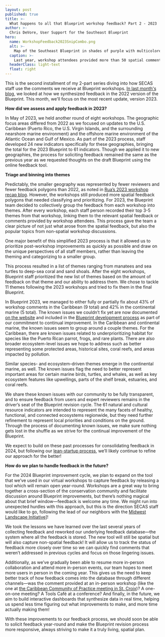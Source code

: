 ```yaml
---
layout: post
published: true
title: >-
  What happens to all that Blueprint workshop feedback? Part 2 - 2023
author: >-
  Chris DeVore, User Support for the Southeast Blueprint
hero:
  name: WorkshopFeedback2023SnipCombo.png
  alt: >-
    Map of the Southeast Blueprint in shades of purple with multicolored polygons drawn on top of it, representing spatially explicit workshop comments.
  caption: >-
    Last year, workshop attendees provided more than 50 spatial comments in the offshore Atlantic and Gulf waters and the U.S. Caribbean. How did these comments help improve the 2023 Southeast Conservation Blueprint?
  headerClass: light-text
  float: right
---
```


This is the second installment of my 2-part series diving into how SECAS staff use the comments we receive at Blueprint workshops. [In last month's blog](https://secassoutheast.org/2024/02/22/What-happens-to-all-that-Blueprint-workshop-feedback-Part-1-2022.html), we looked at how we synthesized feedback in the 2022 version of the Blueprint. This month, we'll focus on the most recent update, version 2023.  

**How did we assess and apply feedback in 2023?**  
  
In May of 2023, we held another round of eight workshops. The geographic focus areas differed from 2022 as we focused on updates to the U.S. Caribbean (Puerto Rico, the U.S. Virgin Islands, and the surrounding nearshore marine environment) and the offshore marine environment of the Atlantic Ocean and Gulf of Mexico. As part of the 2023 process, staff developed 24 new indicators specifically for these geographies, bringing the total for the 2023 Blueprint to 61 indicators. Though we applied it to new geographies, the process for soliciting feedback remained the same as the previous year as we requested thoughts on the draft Blueprint using the online feedback tool.<!--more--> 

**Triage and binning into themes**  
  
Predictably, the smaller geography was represented by fewer reviewers and fewer feedback polygons than 2022, as noted in [Rua’s 2023 workshop recap blog](https://secassoutheast.org/2023/06/26/Post-workshop-Blueprint-2023-improvements-for-the-Gulf-Atlantic-and-Caribbean.html). However, the workshops still produced more spatial feedback polygons that needed classifying and prioritizing. For 2023, the Blueprint team decided to collectively group the feedback from each workshop into themes. After every workshop, each staff person recorded their top 3-5 themes from that workshop, linking them to the relevant spatial feedback or comments provided by workshop attendees. This process gave the team a clear picture of not just what arose from the spatial feedback, but also the popular topics from non-spatial workshop discussions.  

One major benefit of this simplified 2023 process is that it allowed us to prioritize post-workshop improvements as quickly as possible and draw on the unique perspectives of all staff members, rather than leaving the theming and categorizing to a smaller group. 

This process resulted in a list of themes ranging from manatees and sea turtles to deep-sea coral and sand shoals. After the eight workshops, Blueprint staff prioritized the new list of themes based on the amount of feedback on that theme and our ability to address them. We chose to tackle 11 themes following the 2023 workshops and tried to fix them in the final Blueprint.  

In Blueprint 2023, we managed to either fully or partially fix about 43% of workshop comments in the Caribbean (9 total) and 42% in the continental marine (5 total). The known issues we couldn’t fix yet are now documented [on the website](https://secassoutheast.org/blueprint-known-issues) and included in the [Blueprint development process](https://www.sciencebase.gov/catalog/file/get/64f8da38d34ed30c20546a6a?name=Southeast_Blueprint_2023_Development_Process.pdf) as part of our commitment to continual improvement. In the Caribbean and continental marine, the known issues seem to group around a couple themes. For the Caribbean, there are known issues related to underprioritizing habitat for species like the Puerto Rican parrot, frogs, and rare plants. There are also broader ecosystem-level issues we hope to address such as better representing some protected areas, historical sites, coral reefs, and areas impacted by pollution.  

Similar species- and ecosystem-driven themes emerge in the continental marine, as well. The known issues flag the need to better represent important areas for certain marine birds, turtles, and whales, as well as key ecosystem features like upwellings, parts of the shelf break, estuaries, and coral reefs. 

We share these known issues with our community to be fully transparent, and to ensure feedback from users and expert reviewers remains in the driver’s seat of the Blueprint revision cycle. The 61 natural and cultural resource indicators are intended to represent the many facets of healthy, functional, and connected ecosystems regionwide, but they need further refinement to represent local priorities and conditions on the ground. Through the process of documenting known issues, we make sure nothing gets lost in the shuffle as we strive for the continual improvement of the Blueprint. 

We expect to build on these past processes for consolidating feedback in 2024, but following our [lean-startup process](https://secassoutheast.org/2023/04/20/Lessons-from-Silicon-Valley-what-conservation-planners-can-learn-from-the-tech-industry.html), we’ll likely continue to refine our approach for the better! 

**How do we plan to handle feedback in the future?**  

For the 2024 Blueprint improvement cycle, we plan to expand on the tool that we’ve used in our virtual workshops to capture feedback by releasing a tool which will remain open year-round. Workshops are a great way to bring together a cross-section of the conservation community and facilitate discussion around Blueprint improvements, but there’s nothing magical about that brief window—feedback is welcome any time. We might run into unexpected hurdles with this approach, but this is the direction SECAS staff would like to go, following the lead of our neighbors with the [Midwest Landscape Initiative](https://www.mlimidwest.org/)]!

We took the lessons we have learned over the last several years of collecting feedback and reworked our underlying feedback database—the system where all the feedback is stored. The new tool will still be spatial but will also capture non-spatial feedback! It will allow us to track the status of feedback more closely over time so we can quickly find comments that weren’t addressed in previous cycles and focus on those lingering issues. 

Additionally, as we’ve gradually been able to resume more in-person collaboration and attend more in-person events, our team hopes to meet more users in person in the coming year. This gives us the need to keep better track of how feedback comes into the database through different channels—was the comment provided at an in-person workshop (like the one at [the Caribbean Community of Practice meeting in St. Croix](http://secassoutheast.org/2023/02/24/Caribbean-Community-of-Practice-kickoff-meeting-in-Christiansted-St-Croix.html))? A one-on-one meeting? A Tools Café at a conference? And finally, in the future, we aim to build interactive dashboards that synthesize data in real time, helping us spend less time figuring out what improvements to make, and more time actually making them!  

With these improvements to our feedback process, we should soon be able to solicit feedback year-round and make the Blueprint revision process more responsive, always striving to make it a truly living, spatial plan. 
